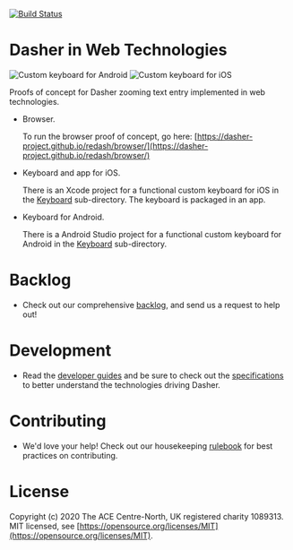 [![Build Status](https://travis-ci.com/dasher-project/redash.svg?branch=master)](https://travis-ci.com/dasher-project/redash)

# Dasher in Web Technologies
![Custom keyboard for Android](documents/ScreenCaptures/Keyboard_Android.png)
![Custom keyboard for iOS](documents/ScreenCaptures/Keyboard_iOS.png)



Proofs of concept for Dasher zooming text entry implemented in web technologies.

-   Browser.

    To run the browser proof of concept, go here:
    [https://dasher-project.github.io/redash/browser/](https://dasher-project.github.io/redash/browser/)

-   Keyboard and app for iOS.

    There is an Xcode project for a functional custom keyboard for iOS in the
    [Keyboard](Keyboard) sub-directory. The keyboard is packaged in an app.

-   Keyboard for Android.

    There is a Android Studio project for a functional custom keyboard for
    Android in the [Keyboard](Keyboard) sub-directory.

# Backlog
-  Check out our comprehensive [backlog](documents/Backlog.md), and send us a
request to help out!

# Development
- Read the [developer guides](documents/Development.md) and be sure to check out the [specifications](documents/Specification/readme.md) to better understand the technologies driving Dasher.

# Contributing
-  We'd love your help! Check out our housekeeping [rulebook](documents/Contributing.md) for best practices
on contributing.



# License
Copyright (c) 2020 The ACE Centre-North, UK registered charity 1089313. MIT
licensed, see
[https://opensource.org/licenses/MIT](https://opensource.org/licenses/MIT).
